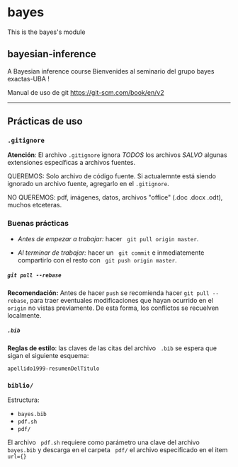# bayes

This is the bayes's module

## bayesian-inference
A Bayesian inference course
Bienvenides al seminario del grupo bayes exactas-UBA !

Manual de uso de git https://git-scm.com/book/en/v2

-- -- -- -- -- -- -- -- -- -- -- -- -- -- -- -- -- -- -- --

## Prácticas de uso

### ```.gitignore```

**Atención**: El archivo ```.gitignore``` ignora *TODOS* los archivos *SALVO* algunas extensiones específicas a archivos fuentes. 

QUEREMOS: Solo archivo de código fuente. Si actualemnte está siendo ignorado un archivo fuente, agregarlo en el ```.gitignore```.

NO QUEREMOS: pdf, imágenes, datos, archivos "office" (.doc .docx .odt), muchos etceteras.

### Buenas prácticas

- *Antes de empezar a trabajar:* hacer ``` git pull origin master```. 

- *Al terminar de trabajar:* hacer un ``` git commit``` e inmediatemente compartirlo con el resto con ``` git push origin master```. 

##### ```git pull --rebase```

**Recomendación:** Antes de hacer ``` push ``` se recomienda hacer ```git pull --rebase```, para traer eventuales modificaciones que hayan ocurrido en el ```origin``` no vistas previamente.
De esta forma, los conflictos se recuelven localmente.

##### ```.bib```

**Reglas de estilo**: las claves de las citas del archivo ``` .bib``` se espera que sigan el siguiente esquema: 

`
    apellido1999-resumenDelTitulo
`

### ```biblio/```

Estructura:

- ```bayes.bib```
- ```pdf.sh```
- ```pdf/```

El archivo ``` pdf.sh``` requiere como parámetro una clave del archivo ``` bayes.bib``` y descarga en el carpeta ``` pdf/``` el archivo especificado en el item ``` url={}```



